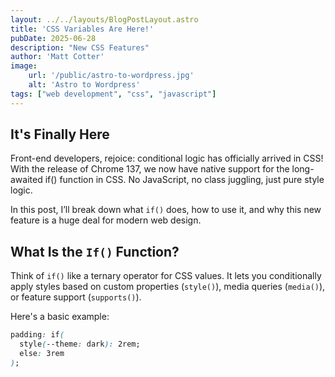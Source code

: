 ```yaml
---
layout: ../../layouts/BlogPostLayout.astro
title: 'CSS Variables Are Here!'
pubDate: 2025-06-28
description: "New CSS Features"
author: 'Matt Cotter'
image:
    url: '/public/astro-to-wordpress.jpg'
    alt: 'Astro to Wordpress'
tags: ["web development", "css", "javascript"]
---
```


## It's Finally Here
Front-end developers, rejoice: conditional logic has officially arrived in CSS! With the release of Chrome 137, we now have native support for the long-awaited if() function in CSS. No JavaScript, no class juggling, just pure style logic.

In this post, I’ll break down what `if()` does, how to use it, and why this new feature is a huge deal for modern web design.

## What Is the `If()` Function?

Think of `if()` like a ternary operator for CSS values. It lets you conditionally apply styles based on custom properties (`style()`), media queries (`media()`), or feature support (`supports()`).

Here's a basic example:
```css
padding: if(
  style(--theme: dark): 2rem;
  else: 3rem
);
```